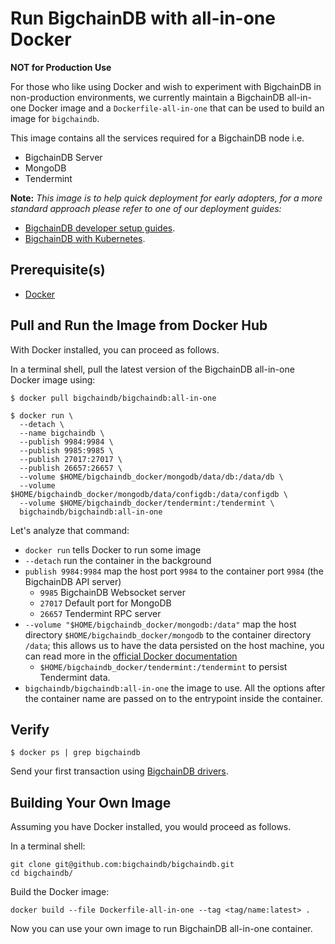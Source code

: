 # Run BigchainDB with all-in-one Docker

**NOT for Production Use**

For those who like using Docker and wish to experiment with BigchainDB in
non-production environments, we currently maintain a BigchainDB all-in-one 
Docker image and a
`Dockerfile-all-in-one` that can be used to build an image for `bigchaindb`.

This image contains all the services required for a BigchainDB node i.e.

- BigchainDB Server
- MongoDB
- Tendermint

**Note:** *This image is to help quick deployment for early adopters, for a more standard*
*approach please refer to one of our deployment guides:*

- [BigchainDB developer setup guides](https://docs.bigchaindb.com/projects/contributing/en/latest/dev-setup-coding-and-contribution-process/index.html).
- [BigchainDB with Kubernetes](http://docs.bigchaindb.com/projects/server/en/latest/production-deployment-template/index.html).

## Prerequisite(s)
- [Docker](https://docs.docker.com/engine/installation/)

## Pull and Run the Image from Docker Hub

With Docker installed, you can proceed as follows.

In a terminal shell, pull the latest version of the BigchainDB all-in-one Docker image using:
```text
$ docker pull bigchaindb/bigchaindb:all-in-one

$ docker run \
  --detach \
  --name bigchaindb \
  --publish 9984:9984 \
  --publish 9985:9985 \
  --publish 27017:27017 \
  --publish 26657:26657 \
  --volume $HOME/bigchaindb_docker/mongodb/data/db:/data/db \
  --volume $HOME/bigchaindb_docker/mongodb/data/configdb:/data/configdb \
  --volume $HOME/bigchaindb_docker/tendermint:/tendermint \
  bigchaindb/bigchaindb:all-in-one
```

Let's analyze that command:

* `docker run` tells Docker to run some image
* `--detach` run the container in the background
* `publish 9984:9984` map the host port `9984` to the container port `9984`
 (the BigchainDB API server) 
  * `9985` BigchainDB Websocket server
  * `27017` Default port for MongoDB
  * `26657` Tendermint RPC server
* `--volume "$HOME/bigchaindb_docker/mongodb:/data"` map the host directory
 `$HOME/bigchaindb_docker/mongodb` to the container directory `/data`;
 this allows us to have the data persisted on the host machine,
 you can read more in the [official Docker
 documentation](https://docs.docker.com/engine/tutorials/dockervolumes)
  * `$HOME/bigchaindb_docker/tendermint:/tendermint` to persist Tendermint data.
* `bigchaindb/bigchaindb:all-in-one` the image to use. All the options after the container name are passed on to the entrypoint inside the container.

## Verify

```text
$ docker ps | grep bigchaindb
```

Send your first transaction using [BigchainDB drivers](../drivers-clients/index.html).


## Building Your Own Image

Assuming you have Docker installed, you would proceed as follows.

In a terminal shell:
```text
git clone git@github.com:bigchaindb/bigchaindb.git
cd bigchaindb/
```

Build the Docker image:
```text
docker build --file Dockerfile-all-in-one --tag <tag/name:latest> .
```

Now you can use your own image to run BigchainDB all-in-one container.
